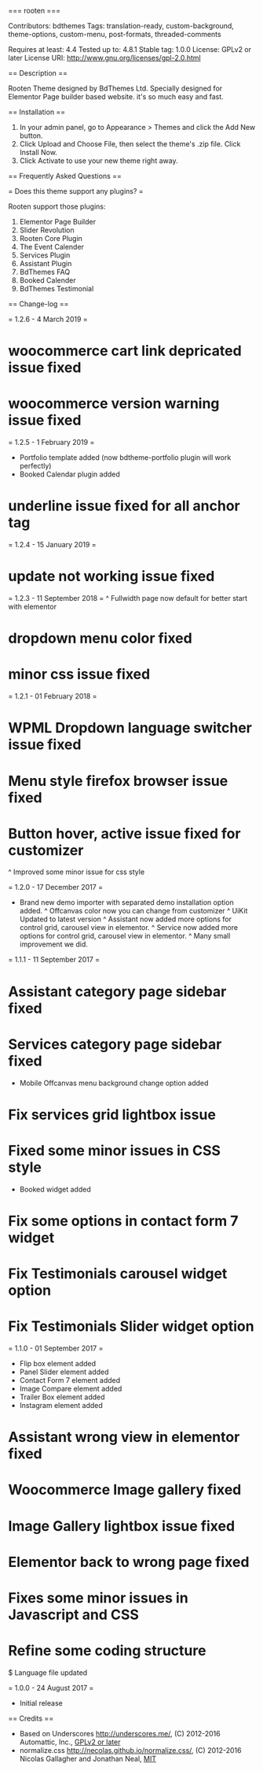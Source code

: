 === rooten ===

Contributors: bdthemes
Tags: translation-ready, custom-background, theme-options, custom-menu, post-formats, threaded-comments

Requires at least: 4.4
Tested up to: 4.8.1
Stable tag: 1.0.0
License: GPLv2 or later
License URI: http://www.gnu.org/licenses/gpl-2.0.html

== Description ==

Rooten Theme designed by BdThemes Ltd.  Specially designed for Elementor Page builder based website. it's so much easy and fast.

== Installation ==

1. In your admin panel, go to Appearance > Themes and click the Add New button.
2. Click Upload and Choose File, then select the theme's .zip file. Click Install Now.
3. Click Activate to use your new theme right away.

== Frequently Asked Questions ==

= Does this theme support any plugins? =

Rooten support those plugins:
1. Elementor Page Builder
2. Slider Revolution
3. Rooten Core Plugin
3. The Event Calender
4. Services Plugin
5. Assistant Plugin
6. BdThemes FAQ
7. Booked Calender
8. BdThemes Testimonial


== Change-log ==

= 1.2.6 - 4 March 2019 =
# woocommerce cart link depricated issue fixed
# woocommerce version warning issue fixed

= 1.2.5 - 1 February 2019 =
+ Portfolio template added (now bdtheme-portfolio plugin will work perfectly)
+ Booked Calendar plugin added
# underline issue fixed for all anchor tag

= 1.2.4 - 15 January 2019 =
# update not working issue fixed

= 1.2.3 - 11 September 2018 =
^ Fullwidth page now default for better start with elementor 
# dropdown menu color fixed
# minor css issue fixed 

= 1.2.1 - 01 February 2018 =
# WPML Dropdown language switcher issue fixed
# Menu style firefox browser issue fixed
# Button hover, active issue fixed for customizer
^ Improved some minor issue for css style


= 1.2.0 - 17 December 2017 =
+ Brand new demo importer with separated demo installation option added.
^ Offcanvas color now you can change from customizer
^ UiKit Updated to latest version
^ Assistant now added more options for control grid, carousel view in elementor.
^ Service now added more options for control grid, carousel view in elementor.
^ Many small improvement we did.


= 1.1.1 - 11 September 2017 =
# Assistant category page sidebar fixed
# Services category page sidebar fixed
+ Mobile Offcanvas menu background change option added
# Fix services grid lightbox issue
# Fixed some minor issues in CSS style
+ Booked widget added
# Fix some options in contact form 7 widget
# Fix Testimonials carousel widget option
# Fix Testimonials Slider widget option

= 1.1.0 - 01 September 2017 =
+ Flip box element added
+ Panel Slider element added
+ Contact Form 7 element added
+ Image Compare element added
+ Trailer Box element added
+ Instagram element added
# Assistant wrong view in elementor fixed
# Woocommerce Image gallery fixed
# Image Gallery lightbox issue fixed
# Elementor back to wrong page fixed
# Fixes some minor issues in Javascript and CSS
# Refine some coding structure
$ Language file updated

= 1.0.0 - 24 August 2017 =
* Initial release

== Credits ==

* Based on Underscores http://underscores.me/, (C) 2012-2016 Automattic, Inc., [GPLv2 or later](https://www.gnu.org/licenses/gpl-2.0.html)
* normalize.css http://necolas.github.io/normalize.css/, (C) 2012-2016 Nicolas Gallagher and Jonathan Neal, [MIT](http://opensource.org/licenses/MIT)

